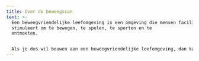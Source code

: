 ```yaml
---
title: Over de beweegscan
text: >-
  Een beweegvriendelijke leefomgeving is een omgeving die mensen faciliteert en
  stimuleert om te bewegen, te spelen, te sporten en te
  ontmoeten.                                                                                      


  Als je dus wil bouwen aan een beweegvriendelijke leefomgeving, dan kan je werk maken van de volgende ambities.
---
```

